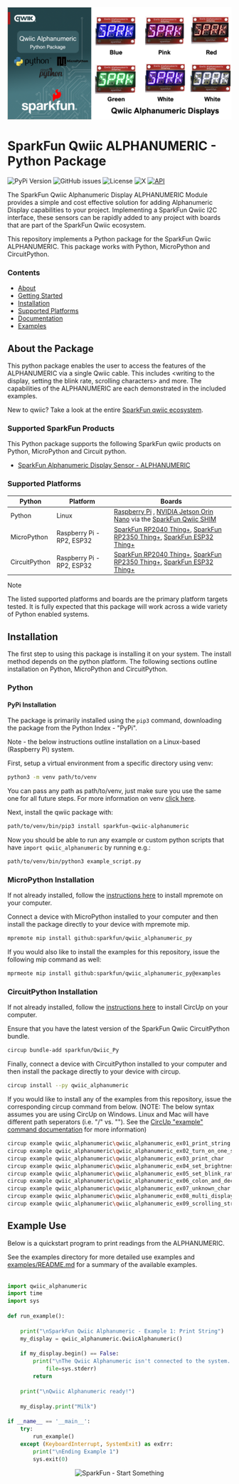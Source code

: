 ![Qwiic ALPHANUMERIC - Python Package](docs/images/gh-banner.png "qwiic ALPHANUMERIC Python Package")

# SparkFun Qwiic ALPHANUMERIC - Python Package

![PyPi Version](https://img.shields.io/pypi/v/sparkfun_qwiic_alphanumeric)
![GitHub issues](https://img.shields.io/github/issues/sparkfun/qwiic_alphanumeric_py)
![License](https://img.shields.io/github/license/sparkfun/qwiic_alphanumeric_py)
![X](https://img.shields.io/twitter/follow/sparkfun)
[![API](https://img.shields.io/badge/API%20Reference-blue)](https://docs.sparkfun.com/qwiic_alphanumeric_py/classqwiic__alphanumeric_1_1_qwiic_alphanumeric.html)

The SparkFun Qwiic Alphanumeric Display ALPHANUMERIC Module provides a simple and cost effective solution for adding Alphanumeric Display capabilities to your project. Implementing a SparkFun Qwiic I2C interface, these sensors can be rapidly added to any project with boards that are part of the SparkFun Qwiic ecosystem.

This repository implements a Python package for the SparkFun Qwiic ALPHANUMERIC. This package works with Python, MicroPython and CircuitPython.

### Contents

* [About](#about-the-package)
* [Getting Started](#getting-started)
* [Installation](#installation)
* [Supported Platforms](#supported-platforms)
* [Documentation](https://docs.sparkfun.com/qwiic_alphanumeric_py/classqwiic__alphanumeric_1_1_qwiic_alphanumeric.html)
* [Examples](#examples)

## About the Package

This python package enables the user to access the features of the ALPHANUMERIC via a single Qwiic cable. This includes <writing to the display, setting the blink rate, scrolling characters> and more. The capabilities of the ALPHANUMERIC are each demonstrated in the included examples.

New to qwiic? Take a look at the entire [SparkFun qwiic ecosystem](https://www.sparkfun.com/qwiic).

### Supported SparkFun Products

This Python package supports the following SparkFun qwiic products on Python, MicroPython and Circuit python. 

* [SparkFun Alphanumeric Display Sensor - ALPHANUMERIC](https://www.sparkfun.com/products/16916)

### Supported Platforms

| Python | Platform | Boards |
|--|--|--|
| Python | Linux | [Raspberry Pi](https://www.sparkfun.com/raspberry-pi-5-8gb.html) , [NVIDIA Jetson Orin Nano](https://www.sparkfun.com/nvidia-jetson-orin-nano-developer-kit.html) via the [SparkFun Qwiic SHIM](https://www.sparkfun.com/sparkfun-qwiic-shim-for-raspberry-pi.html) |
| MicroPython | Raspberry Pi - RP2, ESP32 | [SparkFun RP2040 Thing+](https://www.sparkfun.com/sparkfun-thing-plus-rp2040.html), [SparkFun RP2350 Thing+](https://www.sparkfun.com/sparkfun-thing-plus-rp2350.html), [SparkFun ESP32 Thing+](https://www.sparkfun.com/sparkfun-thing-plus-esp32-wroom-usb-c.html)
|CircuitPython | Raspberry Pi - RP2, ESP32 | [SparkFun RP2040 Thing+](https://www.sparkfun.com/sparkfun-thing-plus-rp2040.html), [SparkFun RP2350 Thing+](https://www.sparkfun.com/sparkfun-thing-plus-rp2350.html), [SparkFun ESP32 Thing+](https://www.sparkfun.com/sparkfun-thing-plus-esp32-wroom-usb-c.html)

> [!NOTE]
> The listed supported platforms and boards are the primary platform targets tested. It is fully expected that this package will work across a wide variety of Python enabled systems. 

## Installation 

The first step to using this package is installing it on your system. The install method depends on the python platform. The following sections outline installation on Python, MicroPython and CircuitPython.

### Python 

#### PyPi Installation

The package is primarily installed using the `pip3` command, downloading the package from the Python Index - "PyPi". 

Note - the below instructions outline installation on a Linux-based (Raspberry Pi) system.

First, setup a virtual environment from a specific directory using venv:
```sh
python3 -m venv path/to/venv
```
You can pass any path as path/to/venv, just make sure you use the same one for all future steps. For more information on venv [click here](https://docs.python.org/3/library/venv.html).

Next, install the qwiic package with:
```sh
path/to/venv/bin/pip3 install sparkfun-qwiic-alphanumeric
```
Now you should be able to run any example or custom python scripts that have `import qwiic_alphanumeric` by running e.g.:
```sh
path/to/venv/bin/python3 example_script.py
```

### MicroPython Installation
If not already installed, follow the [instructions here](https://docs.micropython.org/en/latest/reference/mpremote.html) to install mpremote on your computer.

Connect a device with MicroPython installed to your computer and then install the package directly to your device with mpremote mip.
```sh
mpremote mip install github:sparkfun/qwiic_alphanumeric_py
```

If you would also like to install the examples for this repository, issue the following mip command as well:
```sh
mprmeote mip install github:sparkfun/qwiic_alphanumeric_py@examples
```

### CircuitPython Installation
If not already installed, follow the [instructions here](https://docs.circuitpython.org/projects/circup/en/latest/#installation) to install CircUp on your computer.

Ensure that you have the latest version of the SparkFun Qwiic CircuitPython bundle. 
```sh
circup bundle-add sparkfun/Qwiic_Py
```

Finally, connect a device with CircuitPython installed to your computer and then install the package directly to your device with circup.
```sh
circup install --py qwiic_alphanumeric
```

If you would like to install any of the examples from this repository, issue the corresponding circup command from below. (NOTE: The below syntax assumes you are using CircUp on Windows. Linux and Mac will have different path seperators (i.e. "/" vs. "\"). See the [CircUp "example" command documentation](https://learn.adafruit.com/keep-your-circuitpython-libraries-on-devices-up-to-date-with-circup/example-command) for more information)

```sh
circup example qwiic_alphanumeric\qwiic_alphanumeric_ex01_print_string
circup example qwiic_alphanumeric\qwiic_alphanumeric_ex02_turn_on_one_segment
circup example qwiic_alphanumeric\qwiic_alphanumeric_ex03_print_char
circup example qwiic_alphanumeric\qwiic_alphanumeric_ex04_set_brightness
circup example qwiic_alphanumeric\qwiic_alphanumeric_ex05_set_blink_rate
circup example qwiic_alphanumeric\qwiic_alphanumeric_ex06_colon_and_decimal
circup example qwiic_alphanumeric\qwiic_alphanumeric_ex07_unknown_char
circup example qwiic_alphanumeric\qwiic_alphanumeric_ex08_multi_display
circup example qwiic_alphanumeric\qwiic_alphanumeric_ex09_scrolling_string
```

Example Use
 ---------------
Below is a quickstart program to print readings from the ALPHANUMERIC.

See the examples directory for more detailed use examples and [examples/README.md](https://github.com/sparkfun/qwiic_alphanumeric_py/blob/main/examples/README.md) for a summary of the available examples.

```python

import qwiic_alphanumeric
import time
import sys

def run_example():

    print("\nSparkFun Qwiic Alphanumeric - Example 1: Print String")
    my_display = qwiic_alphanumeric.QwiicAlphanumeric()

    if my_display.begin() == False:
        print("\nThe Qwiic Alphanumeric isn't connected to the system. Please check your connection.", \
            file=sys.stderr)
        return
    
    print("\nQwiic Alphanumeric ready!")

    my_display.print("Milk")

if __name__ == '__main__':
    try:
        run_example()
    except (KeyboardInterrupt, SystemExit) as exErr:
        print("\nEnding Example 1")
        sys.exit(0)

```
<p align="center">
<img src="https://cdn.sparkfun.com/assets/custom_pages/3/3/4/dark-logo-red-flame.png" alt="SparkFun - Start Something">
</p>
